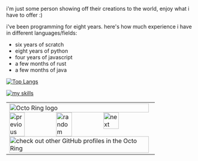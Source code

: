 i'm just some person showing off their creations to the world, enjoy what i have to offer :)

i've been programming for eight years. here's how much experience i have in different languages/fields:

- six years of scratch
- eight years of python
- four years of javascript
- a few months of rust
- a few months of java

[![Top Langs](https://github-readme-stats.vercel.app/api/top-langs/?username=sillybreakfast&layout=pie)](https://github.com/anuraghazra/github-readme-stats)

[![my skills](https://skillicons.dev/icons?i=arch,bash,blender,bots,css,devto,discord,discordjs,electron,git,github,gmail,html,java,js,jquery,linux,md,mint,misskey,neovim,nodejs,npm,obsidian,pnpm,py,regex,replit,rocket,rust,sublime,svg,unity,vim,vscode,windows)](https://skillicons.dev)

<table><tbody><tr><td><a href="https://octo-ring.com/"><img src="https://octo-ring.com/static/img/widget/top.png" width="99%" alt="Octo Ring logo" align="top"></a><br><a href="https://octo-ring.com/p/qwertyy-dev/prev"><img src="https://octo-ring.com/static/img/widget/prev.png" width="33%" alt="previous" align="top" title="previous profile"></a><a href="https://octo-ring.com/p/qwertyy-dev/random"><img src="https://octo-ring.com/static/img/widget/random.png" width="33%" alt="random" align="top" title="random profile"></a><a href="https://octo-ring.com/p/qwertyy-dev/next"><img src="https://octo-ring.com/static/img/widget/next.png" width="33%" alt="next" align="top" title="next profile"></a><br><a href="https://octo-ring.com/"><img src="https://octo-ring.com/static/img/widget/bottom.png" width="99%" alt="check out other GitHub profiles in the Octo Ring" align="top"></a></td></tr></tbody></table>
